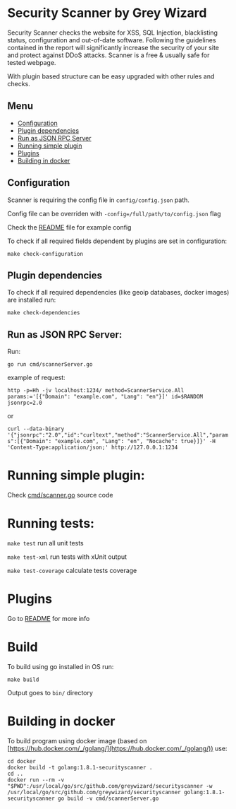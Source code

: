 # Security Scanner by Grey Wizard

Security Scanner checks the website for XSS, SQL Injection, blacklisting status, configuration and out-of-date software. 
Following the guidelines contained in the report will significantly increase the security of your site and protect against DDoS attacks. 
Scanner is a free & usually safe for tested webpage. 


With plugin based structure can be easy upgraded with other rules and checks.  

## Menu

- [Configuration](#configuration)
- [Plugin dependencies](#plugin-dependencies)
- [Run as JSON RPC Server](#run-as-json-rpc-server)
- [Running simple plugin](#running-simple-plugin)
- [Plugins](#plugins)
- [Building in docker](#building-in-docker)


## Configuration

Scanner is requiring the config file in `config/config.json` path.

Config file can be overriden with `-config=/full/path/to/config.json` flag

Check the [README](config/) file for example config


To check if all required fields dependent by plugins are set in configuration:

`make check-configuration`

## Plugin dependencies

To check if all required dependencies (like geoip databases, docker images) are installed run:

`make check-dependencies`

## Run as JSON RPC Server:

Run:

`go run cmd/scannerServer.go`

example of request:

`http -p=Hh -jv localhost:1234/ method=ScannerService.All params:='[{"Domain": "example.com", "Lang": "en"}]' id=$RANDOM jsonrpc=2.0`

or

`curl --data-binary '{"jsonrpc":"2.0","id":"curltext","method":"ScannerService.All","params":[{"Domain": "example.com", "Lang": "en", "Nocache": true}]}' -H 'Content-Type:application/json;' http://127.0.0.1:1234`

# Running simple plugin:

Check [cmd/scanner.go](cmd/scanner.go) source code


# Running tests:

`make test` run all unit tests

`make test-xml` run tests with xUnit output

`make test-coverage` calculate tests coverage

# Plugins
 
Go to [README](securityscanner/plugins/) for more info

# Build

To build using go installed in OS run:
```
make build
```

Output goes to `bin/` directory

# Building in docker

To build program using docker image (based on [https://hub.docker.com/_/golang/](https://hub.docker.com/_/golang/)) use:
```
cd docker
docker build -t golang:1.8.1-securityscanner .
cd ..
docker run --rm -v "$PWD":/usr/local/go/src/github.com/greywizard/securityscanner -w /usr/local/go/src/github.com/greywizard/securityscanner golang:1.8.1-securityscanner go build -v cmd/scannerServer.go
```


 

